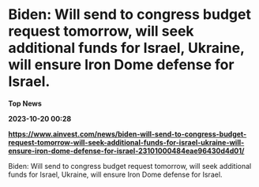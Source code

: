 # Biden: Will send to congress budget request tomorrow, will seek additional funds for Israel, Ukraine, will ensure Iron Dome defense for Israel.
**Top News**

**2023-10-20 00:28**

**https://www.ainvest.com/news/biden-will-send-to-congress-budget-request-tomorrow-will-seek-additional-funds-for-israel-ukraine-will-ensure-iron-dome-defense-for-israel-23101000484eae96430d4d01/**

Biden: Will send to congress budget request tomorrow, will seek additional funds for Israel, Ukraine, will ensure Iron Dome defense for Israel.